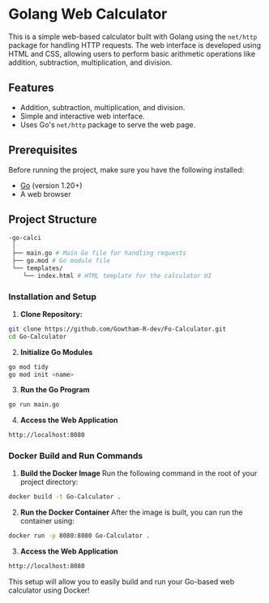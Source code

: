 # Golang Web Calculator
This is a simple web-based calculator built with Golang using the `net/http` package for handling HTTP requests. The web interface is developed using HTML and CSS, allowing users to perform basic arithmetic operations like addition, subtraction, multiplication, and division.

## Features
- Addition, subtraction, multiplication, and division.
- Simple and interactive web interface.
- Uses Go's `net/http` package to serve the web page.

## Prerequisites
Before running the project, make sure you have the following installed:
- [Go](https://golang.org/doc/install) (version 1.20+)
- A web browser

## Project Structure

```bash
-go-calci
 │
 ├── main.go # Main Go file for handling requests 
 ├── go.mod # Go module file 
 └── templates/ 
    └── index.html # HTML template for the calculator UI
```

### Installation and Setup
1. **Clone Repository:**
```bash
git clone https://github.com/Gowtham-R-dev/Fo-Calculator.git
cd Go-Calculator
```

2. **Initialize Go Modules**
```bash
go mod tidy
go mod init <name>
```

3. **Run the Go Program**
```bash
go run main.go
```

4. **Access the Web Application**
```bash
http://localhost:8080
```

### Docker Build and Run Commands
1. **Build the Docker Image**
Run the following command in the root of your project directory:
```bash
docker build -t Go-Calculator .
```

2. **Run the Docker Container**
After the image is built, you can run the container using:
```bash
docker run -p 8080:8080 Go-Calculator .
```

3. **Access the Web Application**
```bash
http://localhost:8080
```
This setup will allow you to easily build and run your Go-based web calculator using Docker!
